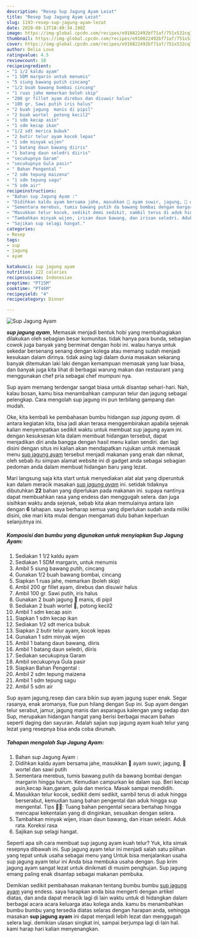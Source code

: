 ```yaml
---
description: "Resep Sup Jagung Ayam Lezat"
title: "Resep Sup Jagung Ayam Lezat"
slug: 1193-resep-sup-jagung-ayam-lezat
date: 2020-08-13T18:49:34.190Z
image: https://img-global.cpcdn.com/recipes/e910822492bf71af/751x532cq70/sup-jagung-ayam-foto-resep-utama.jpg
thumbnail: https://img-global.cpcdn.com/recipes/e910822492bf71af/751x532cq70/sup-jagung-ayam-foto-resep-utama.jpg
cover: https://img-global.cpcdn.com/recipes/e910822492bf71af/751x532cq70/sup-jagung-ayam-foto-resep-utama.jpg
author: Delia Love
ratingvalue: 4.5
reviewcount: 10
recipeingredient:
- "1 1/2 kaldu ayam"
- "1 SDM margarin untuk menumis"
- "5 siung bawang putih cincang"
- "1/2 buah bawang bombai cincang"
- "1 ruas jahe memarkan boleh skip"
- "200 gr fillet ayam direbus dan disuwir halus"
- "100 gr. Sawi putih iris halus"
- "2 buah jagung  manis di pipil"
- "2 buah wortel  potong kecil2"
- "1 sdm kecap asin"
- "1 sdm kecap ikan"
- "1/2 sdt merica bubuk"
- "2 butir telur ayam kocok lepas"
- "1 sdm minyak wijen"
- "1 batang daun bawang diiris"
- "1 batang daun seledri diiris"
- "secukupnya Garam"
- "secukupnya Gula pasir"
- " Bahan Pengental "
- "2 sdm tepung maizena"
- "1 sdm tepung sagu"
- "5 sdm air"
recipeinstructions:
- "Bahan sup Jagung Ayam :"
- "Didihkan kaldu ayam bersama jahe, masukkan 🐔 ayam suwir, jagung, 🥕 wortel dan sawi putih"
- "Sementara merebus, tumis bawang putih da bawang bombai dengan margarin hingga harum. Kemudian campurkan ke dalam sup. Beri kecap asin,kecap ikan,garam, gula dan merica. Masak sampai mendidih."
- "Masukkan telur kocok, sedikit demi sedikit, sambil terus di aduk hingga berserabut, kemudian tuang bahan pengental dan aduk hingga sup mengental. Tips 👨‍🍳: Tuang bahan pengental secara bertahap hingga mencapai kekentalan yang di dinginkan, sesuaikan dengan selera."
- "Tambahkan minyak wijen, irisan daun bawang, dan irisan seledri. Aduk rata. Koreksi rasa"
- "Sajikan sup selagi hangat."
categories:
- Resep
tags:
- sup
- jagung
- ayam

katakunci: sup jagung ayam 
nutrition: 222 calories
recipecuisine: Indonesian
preptime: "PT15M"
cooktime: "PT46M"
recipeyield: "4"
recipecategory: Dinner

---
```



![Sup Jagung Ayam](https://img-global.cpcdn.com/recipes/e910822492bf71af/751x532cq70/sup-jagung-ayam-foto-resep-utama.jpg)

<b><i>sup jagung ayam</i></b>, Memasak menjadi bentuk hobi yang membahagiakan dilakukan oleh sebagian besar komunitas. tidak hanya para bunda, sebagian cowok juga banyak yang berminat dengan hobi ini. walau hanya untuk sekedar bersenang senang dengan kolega atau memang sudah menjadi kesukaan dalam dirinya. tidak asing lagi dalam dunia masakan sekarang banyak ditemukan laki laki dengan kemampuan memasak yang luar biasa, dan banyak juga kita lihat di berbagai warung makan dan restaurant yang menggunakan chef pria sebagai chef mumpuni nya.

Sup ayam memang terdengar sangat biasa untuk disantap sehari-hari. Nah, kalau bosan, kamu bisa menambahkan campuran telur dan jagung sebagai pelengkap. Cara mengolah sup jagung ini pun terbilang gampang dan mudah.

Oke, kita kembali ke pembahasan bumbu hidangan <i>sup jagung ayam</i>. di antara kegiatan kita, bisa jadi akan terasa menggembirakan apabila sejenak kalian menyempatkan sedikit waktu untuk membuat sup jagung ayam ini. dengan kesuksesan kita dalam membuat hidangan tersebut, dapat menjadikan diri anda bangga dengan hasil menu kalian sendiri. dan lagi disini dengan situs ini kalian akan mendapatkan rujukan untuk memasak menu <u>sup jagung ayam</u> tersebut menjadi makanan yang enak dan nikmat, oleh sebab itu simpan alamat website ini di gadget anda sebagai sebagian pedoman anda dalam membuat hidangan baru yang lezat.


Mari langsung saja kita start untuk menyediakan alat alat yang diperuntuk kan dalam meracik masakan <u><i>sup jagung ayam</i></u> ini. setidak tidaknya dibutuhkan <b>22</b> bahan yang diperlukan pada makanan ini. supaya nantinya dapat membuahkan rasa yang endess dan menggugah selera. dan juga sisihkan waktu anda sejenak, sebab kita akan memulainya antara lain dengan <b>6</b> tahapan. saya berharap semua yang diperlukan sudah anda miliki disini, oke mari kita mulai dengan mengamati dulu bahan keperluan selanjutnya ini.

<!--inarticleads1-->

##### Komposisi dan bumbu yang digunakan untuk menyiapkan Sup Jagung Ayam:

1. Sediakan 1 1/2 kaldu ayam
1. Sediakan 1 SDM margarin, untuk menumis
1. Ambil 5 siung bawang putih, cincang
1. Gunakan 1/2 buah bawang bombai, cincang
1. Siapkan 1 ruas jahe, memarkan (boleh skip)
1. Ambil 200 gr fillet ayam, direbus dan disuwir halus
1. Ambil 100 gr. Sawi putih, iris halus
1. Gunakan 2 buah jagung 🌽 manis, di pipil
1. Sediakan 2 buah wortel 🥕, potong kecil2
1. Ambil 1 sdm kecap asin
1. Siapkan 1 sdm kecap ikan
1. Sediakan 1/2 sdt merica bubuk
1. Siapkan 2 butir telur ayam, kocok lepas
1. Gunakan 1 sdm minyak wijen
1. Ambil 1 batang daun bawang, diiris
1. Ambil 1 batang daun seledri, diiris
1. Sediakan secukupnya Garam
1. Ambil secukupnya Gula pasir
1. Siapkan  Bahan Pengental :
1. Ambil 2 sdm tepung maizena
1. Ambil 1 sdm tepung sagu
1. Ambil 5 sdm air


Sup ayam jagung,resep dan cara bikin sup ayam jagung super enak. Segar rasanya, enak aromanya, flue pun hilang dengan Sup ini. Sup ayam dengan telur serabut, jamur, jagung manis dan asparagus kalengan yang sedap dan Sup, merupakan hidangan hangat yang berisi berbagai macam bahan seperti daging dan sayuran. Adalah sajian sup jagung ayam kuah telur yang lezat yang resepnya bisa anda coba dirumah. 

<!--inarticleads2-->

##### Tahapan mengolah Sup Jagung Ayam:

1. Bahan sup Jagung Ayam :
1. Didihkan kaldu ayam bersama jahe, masukkan 🐔 ayam suwir, jagung, 🥕 wortel dan sawi putih
1. Sementara merebus, tumis bawang putih da bawang bombai dengan margarin hingga harum. Kemudian campurkan ke dalam sup. Beri kecap asin,kecap ikan,garam, gula dan merica. Masak sampai mendidih.
1. Masukkan telur kocok, sedikit demi sedikit, sambil terus di aduk hingga berserabut, kemudian tuang bahan pengental dan aduk hingga sup mengental. Tips 👨‍🍳: Tuang bahan pengental secara bertahap hingga mencapai kekentalan yang di dinginkan, sesuaikan dengan selera.
1. Tambahkan minyak wijen, irisan daun bawang, dan irisan seledri. Aduk rata. Koreksi rasa
1. Sajikan sup selagi hangat.


Seperti apa sih cara membuat sup jagung ayam kuah telur? Yuk, kita simak resepnya dibawah ini. Sup jagung ayam telur ini menjadi salah satu pilihan yang tepat untuk usaha sebagai menu yang Untuk bisa menjalankan usaha sup jagung ayam telur ini Anda bisa membuka usaha dengan. Sup krim jagung ayam sangat lezat untuk dinikmati di musim penghujan. Sup jagung emang paling enak disantap sebagai makanan pembuka. 

Demikian sedikit pembahasan makanan tentang bumbu bumbu <u>sup jagung ayam</u> yang endess. saya harapkan anda bisa mengerti dengan artikel diatas, dan anda dapat meracik lagi di lain waktu untuk di hidangkan dalam berbagai acara acara keluarga atau kolega anda. kamu bs menambahkan bumbu bumbu yang tersedia diatas selaras dengan harapan anda, sehingga masakan <b>sup jagung ayam</b> ini dapat menjadi lebih lezat dan menggugah selera lagi. demikian ulasan singkat ini, sampai berjumpa lagi di lain hal. kami harap hari kalian menyenangkan.

